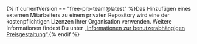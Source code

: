 {% if currentVersion == "free-pro-team@latest" %}Das Hinzufügen eines externen Mitarbeiters zu einem privaten Repository wird eine der kostenpflichtigen Lizenzen Ihrer Organisation verwenden. Weitere Informationen findest Du unter „[Informationen zur benutzerabhängigen Preisgestaltung](/articles/about-per-user-pricing/)“.{% endif %}
